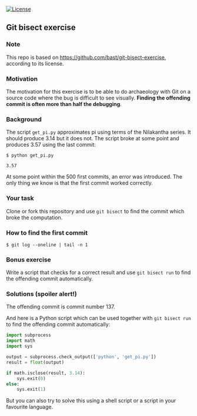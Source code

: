 [![License](https://img.shields.io/badge/license-%20BSD--3-blue.svg)](../master/LICENSE)


## Git bisect exercise

### Note

This repo is based on https://github.com/bast/git-bisect-exercise, according to its license.

### Motivation

The motivation for this exercise is to be able to do archaeology with Git on a
source code where the bug is difficult to see visually. **Finding the offending
commit is often more than half the debugging**.


### Background

The script `get_pi.py` approximates pi using terms of the Nilakantha series. It
should produce 3.14 but it does not. The script broke at some point and
produces 3.57 using the last commit:

```
$ python get_pi.py

3.57
```

At some point within the 500 first commits, an error was introduced. The only
thing we know is that the first commit worked correctly.


### Your task

Clone or fork this repository and use `git bisect` to find the commit which
broke the computation.


### How to find the first commit

```
$ git log --oneline | tail -n 1
```


### Bonus exercise

Write a script that checks for a correct result and use `git bisect run` to
find the offending commit automatically.


### Solutions (spoiler alert!)

The offending commit is commit number 137.

And here is a Python script which can be used together with `git bisect run`
to find the offending commit automatically:

```python
import subprocess
import math
import sys

output = subprocess.check_output(['python', 'get_pi.py'])
result = float(output)

if math.isclose(result, 3.14):
    sys.exit(0)
else:
    sys.exit(1)
```

But you can also try to solve this using a shell script or a script
in your favourite language.
